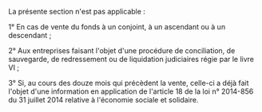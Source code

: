 La présente section n'est pas applicable : 


1° En cas de vente du fonds à un conjoint, à un ascendant ou à un descendant ; 


2° Aux entreprises faisant l'objet d'une procédure de conciliation, de sauvegarde, de redressement ou de liquidation judiciaires régie par le livre VI ; 


3° Si, au cours des douze mois qui précèdent la vente, celle-ci a déjà fait l'objet d'une information en application de l'article 18 de la loi n° 2014-856 du 31 juillet 2014 relative à l'économie sociale et solidaire.


  
